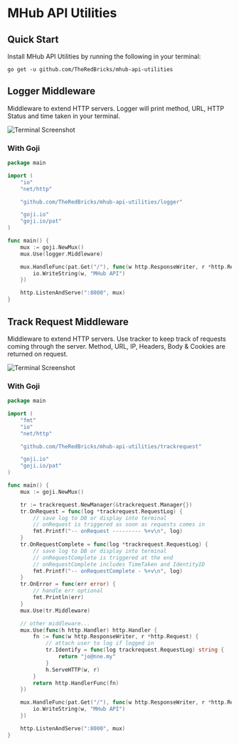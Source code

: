 # MHub API Utilities

## Quick Start
Install MHub API Utilities by running the following in your terminal:
```
go get -u github.com/TheRedBricks/mhub-api-utilities
```

## Logger Middleware
Middleware to extend HTTP servers. Logger will print method, URL, HTTP Status and time taken in your terminal.

![Terminal Screenshot](https://user-images.githubusercontent.com/1572333/37758694-0e1f0df8-2dec-11e8-920e-e30dcb0160f2.png "Terminal Screenshot")

### With Goji
```go
package main

import (
	"io"
	"net/http"

	"github.com/TheRedBricks/mhub-api-utilities/logger"

	"goji.io"
	"goji.io/pat"
)

func main() {
	mux := goji.NewMux()
	mux.Use(logger.Middleware)

	mux.HandleFunc(pat.Get("/"), func(w http.ResponseWriter, r *http.Request) {
		io.WriteString(w, "MHub API")
	})

	http.ListenAndServe(":8000", mux)
}
```

## Track Request Middleware
Middleware to extend HTTP servers. Use tracker to keep track of requests coming through the server. Method, URL, IP, Headers, Body & Cookies are returned on request.

![Terminal Screenshot](https://user-images.githubusercontent.com/1572333/38349283-e579f4ec-38d8-11e8-9be0-f317d1cf3f8a.png "Terminal Screenshot")

### With Goji
```go
package main

import (
	"fmt"
	"io"
	"net/http"

	"github.com/TheRedBricks/mhub-api-utilities/trackrequest"

	"goji.io"
	"goji.io/pat"
)

func main() {
	mux := goji.NewMux()

	tr := trackrequest.NewManager(&trackrequest.Manager{})
	tr.OnRequest = func(log *trackrequest.RequestLog) {
		// save log to DB or display into terminal
		// onRequest is triggered as soon as requests comes in
		fmt.Printf("-- onRequest --------- %+v\n", log)
	}
	tr.OnRequestComplete = func(log *trackrequest.RequestLog) {
		// save log to DB or display into terminal
		// onRequestComplete is triggered at the end
		// onRequestComplete includes TimeTaken and IdentityID
		fmt.Printf("-- onRequestComplete - %+v\n", log)
	}
	tr.OnError = func(err error) {
		// handle err optional
		fmt.Println(err)
	}
	mux.Use(tr.Middleware)

	// other middleware...
	mux.Use(func(h http.Handler) http.Handler {
		fn := func(w http.ResponseWriter, r *http.Request) {
			// attach user to log if logged in
			tr.Identify = func(log trackrequest.RequestLog) string {
				return "jo@nne.my"
			}
			h.ServeHTTP(w, r)
		}
		return http.HandlerFunc(fn)
	})

	mux.HandleFunc(pat.Get("/"), func(w http.ResponseWriter, r *http.Request) {
		io.WriteString(w, "MHub API")
	})

	http.ListenAndServe(":8000", mux)
}
```
